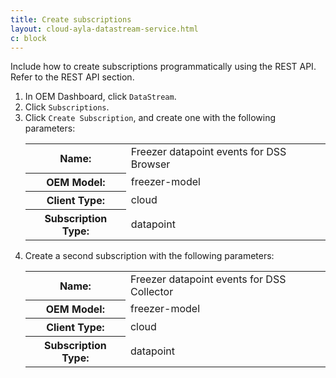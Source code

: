 ```yaml
---
title: Create subscriptions
layout: cloud-ayla-datastream-service.html
c: block
---
```


Include how to create subscriptions programmatically using the REST API. Refer to the REST API section.

<ol>
  <li>In OEM Dashboard, click <code>DataStream</code>.</li>
  <li>Click <code>Subscriptions</code>.</li>
  <li>Click <code>Create Subscription</code>, and create one with the following parameters:
    <table class="key-value-table">
      <tr>
        <th>Name:</th>
        <td>Freezer datapoint events for DSS Browser</td>
      </tr>
      <tr>
        <th>OEM Model:</th>
        <td>freezer-model</td>
      </tr>
      <tr>
        <th>Client Type:</th>
        <td>cloud</td>
      </tr>
      <tr>
        <th>Subscription Type:</th>
        <td>datapoint</td>
      </tr>
    </table>
  </li>
  <li>Create a second subscription with the following parameters:
    <table class="key-value-table">
      <tr>
        <th>Name:</th>
        <td>Freezer datapoint events for DSS Collector</td>
      </tr>
      <tr>
        <th>OEM Model:</th>
        <td>freezer-model</td>
      </tr>
      <tr>
        <th>Client Type:</th>
        <td>cloud</td>
      </tr>
      <tr>
        <th>Subscription Type:</th>
        <td>datapoint</td>
      </tr>
    </table>
  </li>
</ol>
